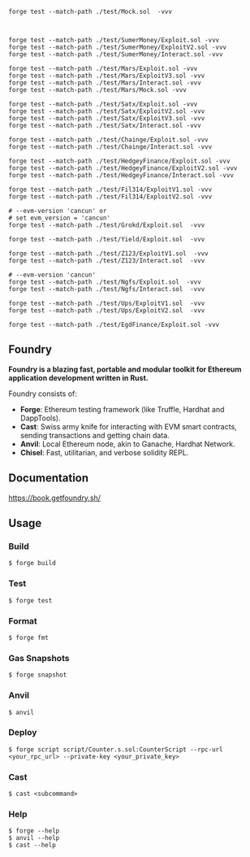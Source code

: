 ```shell
forge test --match-path ./test/Mock.sol  -vvv



forge test --match-path ./test/SumerMoney/Exploit.sol -vvv
forge test --match-path ./test/SumerMoney/ExploitV2.sol -vvv
forge test --match-path ./test/SumerMoney/Interact.sol -vvv

forge test --match-path ./test/Mars/Exploit.sol -vvv
forge test --match-path ./test/Mars/ExploitV3.sol -vvv
forge test --match-path ./test/Mars/Interact.sol -vvv
forge test --match-path ./test/Mars/Mock.sol -vvv

forge test --match-path ./test/Satx/Exploit.sol -vvv
forge test --match-path ./test/Satx/ExploitV2.sol -vvv
forge test --match-path ./test/Satx/ExploitV3.sol -vvv
forge test --match-path ./test/Satx/Interact.sol -vvv

forge test --match-path ./test/Chainge/Exploit.sol -vvv
forge test --match-path ./test/Chainge/Interact.sol -vvv

forge test --match-path ./test/HedgeyFinance/Exploit.sol -vvv
forge test --match-path ./test/HedgeyFinance/ExploitV2.sol -vvv
forge test --match-path ./test/HedgeyFinance/Interact.sol -vvv

forge test --match-path ./test/Fil314/ExploitV1.sol -vvv
forge test --match-path ./test/Fil314/ExploitV2.sol -vvv

# --evm-version 'cancun' or
# set evm_version = 'cancun'
forge test --match-path ./test/Grokd/Exploit.sol  -vvv

forge test --match-path ./test/Yield/Exploit.sol  -vvv

forge test --match-path ./test/Z123/ExploitV1.sol  -vvv
forge test --match-path ./test/Z123/Interact.sol  -vvv

# --evm-version 'cancun'
forge test --match-path ./test/Ngfs/Exploit.sol  -vvv
forge test --match-path ./test/Ngfs/Interact.sol  -vvv

forge test --match-path ./test/Ups/ExploitV1.sol  -vvv
forge test --match-path ./test/Ups/ExploitV2.sol  -vvv

forge test --match-path ./test/EgdFinance/Exploit.sol -vvv
```

## Foundry

**Foundry is a blazing fast, portable and modular toolkit for Ethereum application development written in Rust.**

Foundry consists of:

-   **Forge**: Ethereum testing framework (like Truffle, Hardhat and DappTools).
-   **Cast**: Swiss army knife for interacting with EVM smart contracts, sending transactions and getting chain data.
-   **Anvil**: Local Ethereum node, akin to Ganache, Hardhat Network.
-   **Chisel**: Fast, utilitarian, and verbose solidity REPL.

## Documentation

https://book.getfoundry.sh/

## Usage

### Build

```shell
$ forge build
```

### Test

```shell
$ forge test
```

### Format

```shell
$ forge fmt
```

### Gas Snapshots

```shell
$ forge snapshot
```

### Anvil

```shell
$ anvil
```

### Deploy

```shell
$ forge script script/Counter.s.sol:CounterScript --rpc-url <your_rpc_url> --private-key <your_private_key>
```

### Cast

```shell
$ cast <subcommand>
```

### Help

```shell
$ forge --help
$ anvil --help
$ cast --help
```
